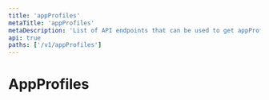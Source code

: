 ```yaml
---
title: 'appProfiles'
metaTitle: 'appProfiles'
metaDescription: 'List of API endpoints that can be used to get appProfiles data'
api: true
paths: ['/v1/appProfiles']
---
```


# AppProfiles

